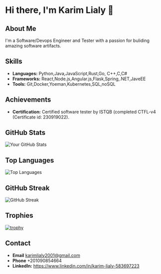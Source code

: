 # Hi there, I'm Karim Lialy 👋

## About Me
I'm a Software/Devops Engineer and Tester with a passion for buliding amazing software artifacts.

## Skills
- **Languages:** Python,Java,JavaScript,Rust,Go, C++,C,C#
- **Frameworks:** React,Node.js,Angular.js,Flask,Spring,.NET,JaveEE
- **Tools:** Git,Docker,Yoeman,Kubernetes,SQL,noSQL

## Achievements
- **Certification:** Certified software tester by ISTQB (completed CTFL-v4 (Certificate id: 230919022).

## GitHub Stats
![Your GitHub Stats](https://github-readme-stats.vercel.app/api?username=Kemol001&show_icons=true&theme=radical)

## Top Languages
![Top Languages](https://github-readme-stats.vercel.app/api/top-langs/?username=Kemol001&layout=compact&theme=radical)

## GitHub Streak
![GitHub Streak](https://github-readme-streak-stats.herokuapp.com/?user=Kemol001&theme=radical)

## Trophies
[![trophy](https://github-profile-trophy.vercel.app/?username=Kemol001&theme=radical)](https://github.com/ryo-ma/github-profile-trophy)

## Contact
- **Email** karimlialy2001@gmail.com
- **Phone** +201090854664
- **LinkedIn:** https://www.linkedin.com/in/karim-lialy-583697223
